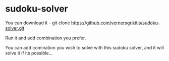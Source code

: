 # sudoku-solver

You can download it - git clone https://github.com/vernersgrikitis/sudoku-solver.git

Run it and add combination you prefer.

You can add comination you wish to solve with this sudoku solver, and it will solve it if its possible...

